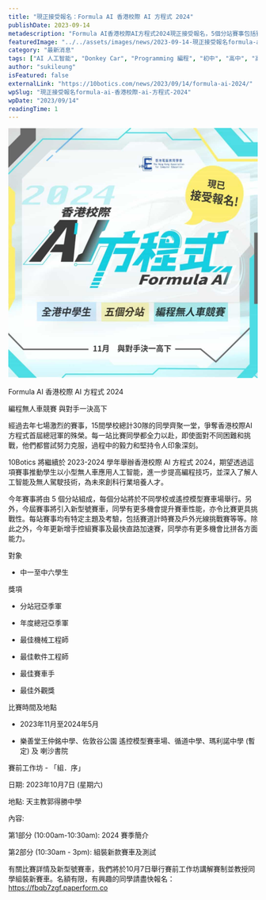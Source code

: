 ```yaml
---
title: "現正接受報名：Formula AI 香港校際 AI 方程式 2024"
publishDate: 2023-09-14
metadescription: "Formula AI香港校際AI方程式2024現正接受報名，5個分站賽事包括賽道計時賽、戶外光線挑戰賽、手控組及最快直路加速賽，推動學生應用AI技術提升編程技巧。"
featuredImage: "../../assets/images/news/2023-09-14-現正接受報名formula-ai-香港校際-ai-方程式-2024/image1.jpg"
category: "最新消息"
tags: ["AI 人工智能", "Donkey Car", "Programming 編程", "初中", "高中", "高小"]
author: "sukileung"
isFeatured: false
externalLink: "https://10botics.com/news/2023/09/14/formula-ai-2024/"
wpSlug: "現正接受報名formula-ai-香港校際-ai-方程式-2024"
wpDate: "2023/09/14"
readingTime: 1
---
```


![](../../assets/images/news/2023-09-14-現正接受報名formula-ai-香港校際-ai-方程式-2024/image2.jpg)

Formula AI 香港校際 AI 方程式 2024

編程無人車競賽 與對手一決高下

經過去年七場激烈的賽事，15間學校總計30隊的同學齊聚一堂，爭奪香港校際AI方程式首屆總冠軍的殊榮。每一站比賽同學都全力以赴，即使面對不同困難和挑戰，他們都嘗試努力克服，過程中的毅力和堅持令人印象深刻。

10Botics 將繼續於 2023-2024 學年舉辦香港校際 AI 方程式 2024，期望透過這項賽事推動學生以小型無人車應用人工智能，進一步提高編程技巧，並深入了解人工智能及無人駕駛技術，為未來創科行業培養人才。

今年賽事將由 5 個分站組成，每個分站將於不同學校或遙控模型賽車場舉行。另外，今屆賽事將引入新型號賽車，同學有更多機會提升賽車性能，亦令比賽更具挑戰性。每站賽事均有特定主題及考驗，包括賽道計時賽及戶外光線挑戰賽等等。除此之外，今年更新增手控組賽事及最快直路加速賽，同學亦有更多機會比拼各方面能力。

對象

- 中一至中六學生

獎項

- 分站冠亞季軍

- 年度總冠亞季軍

- 最佳機械工程師

- 最佳軟件工程師

- 最佳賽車手

- 最佳外觀獎

比賽時間及地點

- 2023年11月至2024年5月

- 樂善堂王仲銘中學、佐敦谷公園 遙控模型賽車場、循道中學、瑪利諾中學 (暫定) 及 喇沙書院

賽前工作坊 - 「組．序」

日期: 2023年10月7日 (星期六)

地點: 天主教郭得勝中學

內容:

第1部分 (10:00am-10:30am): 2024 賽季簡介

第2部分 (10:30am - 3pm): 組裝新款賽車及測試

有關比賽詳情及新型號賽車，我們將於10月7日舉行賽前工作坊講解賽制並教授同學組裝新賽車。名額有限，有興趣的同學請盡快報名：https://fbqb7zgf.paperform.co